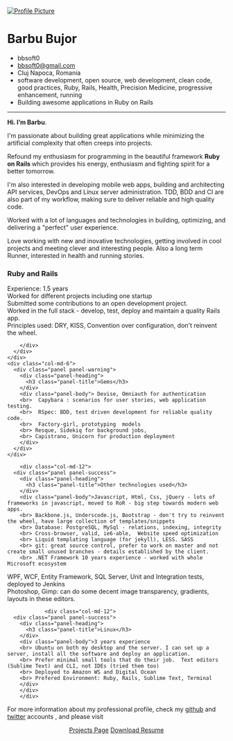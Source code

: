 


<div class="container">
    <div class="col-md-3 vcenter">
        <a href="#">
            <img src="{{ site.baseurl }}/img/bbsmall.jpg" alt="Profile Picture">
          </a>
    </div>
        <div id="short-description" class=" col-xs-6 vcenter">
            <h1>Barbu Bujor</h1>
            <ul class="fa-ul">
              <li><i class="fa-li fa fa-user" title="nick"></i>bbsoft0</li>
              <li><a href="mailto:pragtob@gmail.com"><i class="fa fa-li fa-envelope" title="Email"></i> bbsoft0@gmail.com</a></li>
              <li><i class="fa-li fa fa-home" title="Location"></i> Cluj Napoca, Romania</li>
              <li><i class="fa fa-li fa-heart" title="Passionate about"></i> software development, open source, web development, clean code, good practices,  Ruby, Rails, Health, Precision Medicine,  progressive enhancement, running </li>
              <li><i class="fa fa-li fa-suitcase" title="Work Status"></i> Building awesome applications in Ruby on Rails</li>
            </ul>
        </div>
</div>

<hr >



<b>Hi. I’m Barbu</b>.
<p>
I'm passionate about building great applications while minimizing the artificial complexity that often creeps into projects.  </p>

<p>
Refound my enthusiasm for programming in the beautiful framework <b>Ruby on Rails </b>
 which provides his energy, enthusiasm and fighting spirit for a better tomorrow.</p>
  I'm also interested in
developing mobile web apps, building and architecting API services, DevOps and
Linux server administration. TDD, BDD and CI are also part of my workflow,
making sure to deliver reliable and high quality code.
<p>
Worked with a lot of languages and technologies  in building, optimizing, and delivering a "perfect" user experience. </p>
<p>
Love working with new and inovative
technologies, getting involved in cool projects and meeting clever and
interesting people.
Also a long term Runner, interested in health and running stories.
</p>



<div class="container">

  <div class="row">
    <div class="col-md-6">
      <div class="panel panel-info">
        <div class="panel-heading">
          <h3 class="panel-title">Ruby and Rails</h3>
        </div>
        <div class="panel-body">Experience: 1.5 years
        <br> Worked for different projects including one startup
        <br> Submitted some contributions to an open development project.
        <br> Worked in the full stack -  develop, test, deploy and maintain a quality Rails app.
        <br> Principles used: DRY, KISS, Convention over configuration, don't reinvent the wheel.


        </div>
      </div>
    </div>
    <div class="col-md-6">
      <div class="panel panel-warning">
        <div class="panel-heading">
          <h3 class="panel-title">Gems</h3>
        </div>
        <div class="panel-body"> Devise, Omniauth for authentication
        <br>  Capybara : scenarios for user stories, web application testing.
        <br>  RSpec: BDD, test driven development for reliable quality code.
        <br>  Factory-girl, prototyping  models
        <br> Resque, Sidekiq for background jobs,
        <br> Capistrano, Unicorn for production deployment
        </div>
      </div>
    </div>

        <div class="col-md-12">
      <div class="panel panel-success">
        <div class="panel-heading">
          <h3 class="panel-title">Other technologies used</h3>
        </div>
        <div class="panel-body">Javascript, Html, Css, jQuery - lots of frameworks in javascript, moved to RoR - big step towards modern web apps.
        <br> Backbone.js, Underscode.js, Bootstrap - don't try to reinvent the wheel, have large collection of templates/snippets
        <br> Database: PostgreSQL, MySql - relations, indexing, integrity
        <br> Cross-browser, valid, ie6-able,  Website speed optimization
        <br> Liquid templating language (for jekyll), LESS. SASS
        <br> git: great source control, prefer to work on master and not create small unused branches - details established by the client.
        <br> .NET Framework 10 years experience - worked with whole  Microsoft ecosystem
  WPF, WCF, Entity Framework, SQL Server, Unit and Integration tests, deployed to Jenkins
        <br> Photoshop, Gimp: can do some decent image transparency, gradients, layouts in these editors.
        </div>
        </div>
        </div>

                <div class="col-md-12">
      <div class="panel panel-success">
        <div class="panel-heading">
          <h3 class="panel-title">Linux</h3>
        </div>
        <div class="panel-body">3 years experience
        <br> Ubuntu on both my desktop and the server. I can set up a server, install all the software and deploy an application.
        <br> Prefer minimal small tools that do their job.  Text editors (Sublime Text) and CLI, not IDEs (tried them too)
        <br> Deployed to Amazon WS and Digital Ocean
        <br> Prefered Environment: Ruby, Rails, Sublime Text, Terminal
        </div>
        </div>
        </div>


</div>


<p>For more information about my professional profile, check my
<a href="https://github.com/bbsoft0">github</a> and
<a href="https://twitter.com/BarbuBujor">twitter</a> accounts , and please visit <br>
<div style="text-align: center">
    <a href="{{ site.baseurl }}/portfolio" class="btn btn-default">Projects Page</a>
        <a href="{{ site.baseurl }}/resumebb.pdf" class="btn btn-default">Download Resume</a>
</div>
</p>
